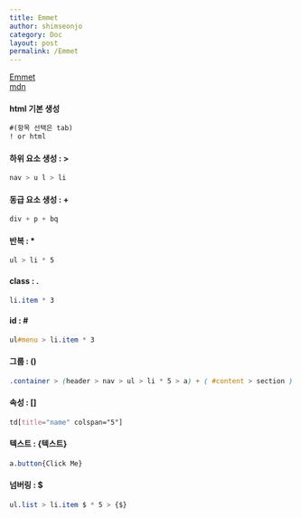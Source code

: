 ```yaml
---
title: Emmet
author: shimseonjo
category: Doc
layout: post
permalink: /Emmet
---
```

[Emmet](https://emmet.io/)  
[mdn](https://developer.mozilla.org/ko/)

#### html 기본 생성
```html
#(항목 선택은 tab)
! or html 
```
#### 하위 요소 생성 : >
```css
nav > u l > li
```

#### 동급 요소 생성 : +
```css
div + p + bq
```

#### 반복 : *
```css
ul > li * 5
```

#### class : .
```css
li.item * 3
```

#### id : \#
```css
ul#menu > li.item * 3
```

#### 그룹 : ()
```css
.container > (header > nav > ul > li * 5 > a) + ( #content > section ) + footer
```

#### 속성 : []
```css
td[title="name" colspan="5"]
```

#### 텍스트 : {텍스트}
```css
a.button{Click Me}
```

#### 넘버링 : $
```css
ul.list > li.item $ * 5 > {$}
```
